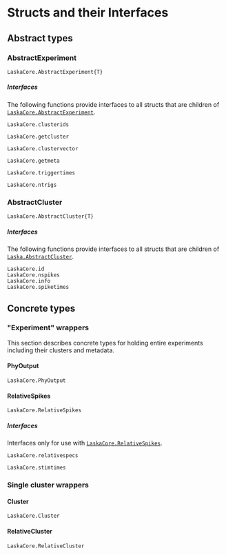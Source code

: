 # Structs and their Interfaces


## Abstract types

### AbstractExperiment

```@docs
LaskaCore.AbstractExperiment{T}
```

##### Interfaces

The following functions provide interfaces to all structs that are children of [`LaskaCore.AbstractExperiment`](@ref).

```@docs
LaskaCore.clusterids
```

```@docs
LaskaCore.getcluster
```

```@docs
LaskaCore.clustervector
```

```@docs
LaskaCore.getmeta
```

```@docs
LaskaCore.triggertimes
```

```@docs
LaskaCore.ntrigs
```

### AbstractCluster

```@docs
LaskaCore.AbstractCluster{T}
```

##### Interfaces

The following functions provide interfaces to all structs that are children of [`Laska.AbstractCluster`](@ref).

```@docs
LaskaCore.id
LaskaCore.nspikes
LaskaCore.info
LaskaCore.spiketimes
```
## Concrete types

### "Experiment" wrappers

This section describes concrete types for holding entire experiments including their clusters and metadata.

#### PhyOutput

```@docs
LaskaCore.PhyOutput
```

#### RelativeSpikes

```@docs
LaskaCore.RelativeSpikes
```

##### Interfaces

Interfaces only for use with [`LaskaCore.RelativeSpikes`](@ref).

```@docs
LaskaCore.relativespecs
```

```@docs
LaskaCore.stimtimes
```

### Single cluster wrappers

#### Cluster

```@docs
LaskaCore.Cluster
```

#### RelativeCluster

```@docs
LaskaCore.RelativeCluster
```
